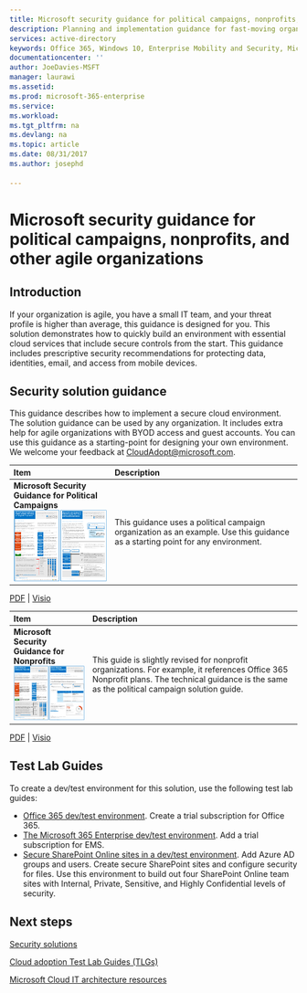 ```yaml
---
title: Microsoft security guidance for political campaigns, nonprofits, and other agile organizations | Microsoft Docs
description: Planning and implementation guidance for fast-moving organizations that have an increased threat profile.
services: active-directory
keywords: Office 365, Windows 10, Enterprise Mobility and Security, Microsoft 365 Enterprise
documentationcenter: ''
author: JoeDavies-MSFT
manager: laurawi
ms.assetid: 
ms.prod: microsoft-365-enterprise
ms.service: 
ms.workload:
ms.tgt_pltfrm: na
ms.devlang: na
ms.topic: article
ms.date: 08/31/2017
ms.author: josephd

---
```


# Microsoft security guidance for political campaigns, nonprofits, and other agile organizations

## Introduction
If your organization is agile, you have a small IT team, and your threat profile is higher than average, this guidance is designed for you. This solution demonstrates how to quickly build an environment with essential cloud services that include secure controls from the start. This guidance includes prescriptive security recommendations for protecting data, identities, email, and access from mobile devices.

## Security solution guidance
This guidance describes how to implement a secure cloud environment. The solution guidance can be used by any organization. It includes extra help for agile organizations with BYOD access and guest accounts. You can use this guidance as a starting-point for designing your own environment. We welcome your feedback at [CloudAdopt@microsoft.com](email:CloudAdopt@microsoft.com).

|**Item**|**Description**|
|:-----|:-----|
|**Microsoft Security Guidance for Political Campaigns**<br> ![Political Campaigns](./media/microsoft-security-guidance/ic872535.png)|This guidance uses a political campaign organization as an example. Use this guidance as a starting point for any environment.|

[PDF](http://download.microsoft.com/download/B/4/D/B4D520C3-4D0C-4B4D-BFB9-09F0651C2775/MSFT_Cloud_architecture_security%20for%20political%20campaigns.pdf) |  [Visio](http://download.microsoft.com/download/B/4/D/B4D520C3-4D0C-4B4D-BFB9-09F0651C2775/MSFT_Cloud_architecture_security%20for%20political%20campaigns.vsdx)

|**Item**|**Description**|
|:-----|:-----|
|**Microsoft Security Guidance for Nonprofits**<br> ![Nonprofits](./media/microsoft-security-guidance/ic872857.png)|This guide is slightly revised for nonprofit organizations. For example, it references Office 365 Nonprofit plans. The technical guidance is the same as the political campaign solution guide.|

[PDF](http://download.microsoft.com/download/9/4/3/94389612-C679-4061-8DF2-D9A15D72B65F/Microsoft_Cloud%20Architecture_Security%20for%20Nonprofits.pdf) |  [Visio](http://download.microsoft.com/download/9/4/3/94389612-C679-4061-8DF2-D9A15D72B65F/Microsoft_Cloud%20Architecture_Security%20for%20Nonprofits.vsdx)


## Test Lab Guides
To create a dev/test environment for this solution, use the following test lab guides:
* [Office 365 dev/test environment](https://technet.microsoft.com/library/mt736406.aspx). Create a trial subscription for Office 365.
* [The Microsoft 365 Enterprise dev/test environment](https://technet.microsoft.com/library/mt825155.aspx). Add a trial subscription for EMS.
* [Secure SharePoint Online sites in a dev/test environment](https://technet.microsoft.com/library/mt842552.aspx). Add Azure AD groups and users. Create secure SharePoint sites and configure security for files. Use this environment to build out four SharePoint Online team sites with Internal, Private, Sensitive, and Highly Confidential levels of security.


## Next steps
[Security solutions](https://technet.microsoft.com/library/mt784690.aspx)

[Cloud adoption Test Lab Guides (TLGs)](https://technet.microsoft.com/library/dn635308.aspx)

[Microsoft Cloud IT architecture resources](https://technet.microsoft.com/library/dn919927.aspx)


